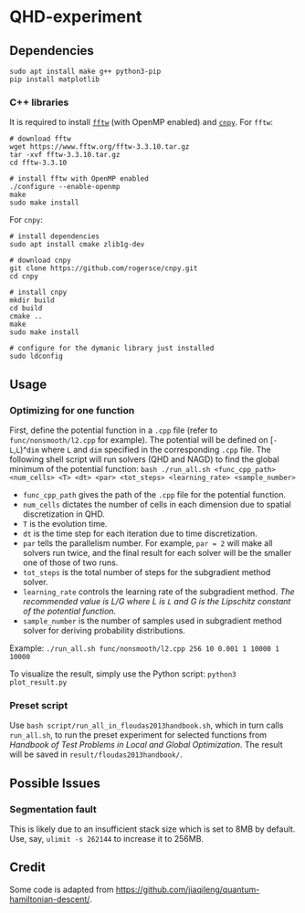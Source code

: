 # QHD-experiment

## Dependencies
```
sudo apt install make g++ python3-pip
pip install matplotlib
```

### C++ libraries
It is required to install [`fftw`](https://www.fftw.org) (with OpenMP enabled) and [`cnpy`](https://github.com/rogersce/cnpy).
For `fftw`:

```
# download fftw
wget https://www.fftw.org/fftw-3.3.10.tar.gz
tar -xvf fftw-3.3.10.tar.gz
cd fftw-3.3.10

# install fftw with OpenMP enabled
./configure --enable-openmp
make
sudo make install
```
For `cnpy`:
```
# install dependencies
sudo apt install cmake zlib1g-dev

# download cnpy
git clone https://github.com/rogersce/cnpy.git
cd cnpy

# install cnpy
mkdir build
cd build
cmake ..
make
sudo make install

# configure for the dymanic library just installed
sudo ldconfig
```

## Usage

### Optimizing for one function
First, define the potential function in a `.cpp` file (refer to `func/nonsmooth/l2.cpp` for example). The potential will be defined on [`-L`,`L`)^`dim` where `L` and `dim` specified in the corresponding `.cpp` file.
The following shell script will run solvers (QHD and NAGD) to find the global minimum of the potential function:
`bash ./run_all.sh <func_cpp_path> <num_cells> <T> <dt> <par> <tot_steps> <learning_rate> <sample_number>`
-   `func_cpp_path` gives the path of the `.cpp` file for the potential function.
-   `num_cells` dictates the number of cells in each dimension due to spatial discretization in QHD. 
-   `T` is the evolution time.
-   `dt` is the time step for each iteration due to time discretization. 
-   `par` tells the parallelism number. For example, `par = 2` will make all solvers run twice, and the final result for each solver will be the smaller one of those of two runs.
-   `tot_steps` is the total number of steps for the subgradient method solver.
-   `learning_rate` controls the learning rate of the subgradient method. *The recommended value is $L/G$ where $L$ is `L` and $G$ is the Lipschitz constant of the potential function.*
-   `sample_number` is the number of samples used in subgradient method solver for deriving probability distributions.

Example:
`./run_all.sh func/nonsmooth/l2.cpp 256 10 0.001 1 10000 1 10000`

To visualize the result, simply use the Python script:
`python3 plot_result.py`

### Preset script
Use `bash script/run_all_in_floudas2013handbook.sh`, which in turn calls `run_all.sh`, to run the preset experiment for selected functions from *Handbook of Test Problems in Local and Global Optimization*. The result will be saved in `result/floudas2013handbook/`.

## Possible Issues
### Segmentation fault
This is likely due to an insufficient stack size which is set to 8MB by default. Use, say, `ulimit -s 262144` to increase it to 256MB.

## Credit 
Some code is adapted from https://github.com/jiaqileng/quantum-hamiltonian-descent/.
